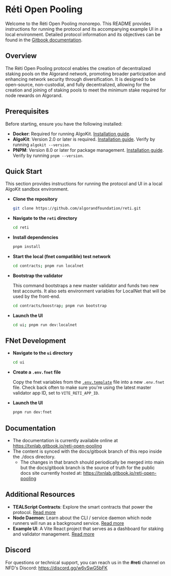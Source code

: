 # Réti Open Pooling

Welcome to the Réti Open Pooling monorepo. This README provides instructions for running the protocol and its accompanying example UI in a local environment. Detailed protocol information and its objectives can be found in the [Gitbook documentation](https://txnlab.gitbook.io/reti-open-pooling).

## Overview

The Réti Open Pooling protocol enables the creation of decentralized staking pools on the Algorand network, promoting broader participation and enhancing network security through diversification. It is designed to be open-source, non-custodial, and fully decentralized, allowing for the creation and joining of staking pools to meet the minimum stake required for node rewards on Algorand.

## Prerequisites

Before starting, ensure you have the following installed:
- **Docker**: Required for running AlgoKit. [Installation guide](https://www.docker.com/get-started).
- **AlgoKit**: Version 2.0 or later is required. [Installation guide](https://github.com/algorandfoundation/algokit-cli#install). Verify by running `algokit --version`.
- **PNPM**: Version 8.0 or later for package management. [Installation guide](https://pnpm.io/installation). Verify by running `pnpm --version`.

## Quick Start

This section provides instructions for running the protocol and UI in a local AlgoKit sandbox environment.

- **Clone the repository**

	```bash
	git clone https://github.com/algorandfoundation/reti.git
	```

- **Navigate to the `reti` directory**

	```bash
	cd reti
	```

- **Install dependencies**

	```bash
	pnpm install
	```

- **Start the local (fnet compatible) test network**

	```bash
	cd contracts; pnpm run localnet
	```

- **Bootstrap the validator**
	
	This command bootstraps a new master validator and funds two new test accounts. It also sets environment variables for LocalNet that will be used by the front-end.
	```bash
	cd contracts/boostrap; pnpm run bootstrap
	```

- **Launch the UI**

	```bash
	cd ui; pnpm run dev:localnet
	```

## FNet Development

- **Navigate to the `ui` directory**

	```bash
	cd ui
	```

- **Create a `.env.fnet` file**

	Copy the fnet variables from the [`.env.template`](./ui/.env.template) file into a new `.env.fnet` file. Check back often to make sure you're using the latest master validator app ID, set to `VITE_RETI_APP_ID`.

- **Launch the UI**

	```bash
	pnpm run dev:fnet
	```

## Documentation
- The documentation is currently available online at https://txnlab.gitbook.io/reti-open-pooling
- The content is synced with the docs/gitbook branch of this repo inside the ./docs directory.
  - The changes in that branch should periodically be merged into main but the docs/gitbook branch is the source of truth for the public docs site currently hosted at: https://txnlab.gitbook.io/reti-open-pooling

## Additional Resources

- **TEALScript Contracts**: Explore the smart contracts that power the protocol. [Read more](./contracts/README.md)
- **Node Daemon**: Learn about the CLI / service daemon which node runners will run as a background service. [Read more](https://txnlab.gitbook.io/reti-open-pooling/technical-implementation/reti-node-daemon)
- **Example UI**: A Vite React project that serves as a dashboard for staking and validator management. [Read more](./ui/README.md)

## Discord

For questions or technical support, you can reach us in the **#reti** channel on NFD's Discord: https://discord.gg/w6vSwG5bFK
